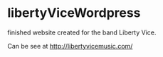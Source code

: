 # libertyViceWordpress

finished website created for the band Liberty Vice.  

Can be see at <a href="http://libertyvicemusic.com/">http://libertyvicemusic.com/</a>
